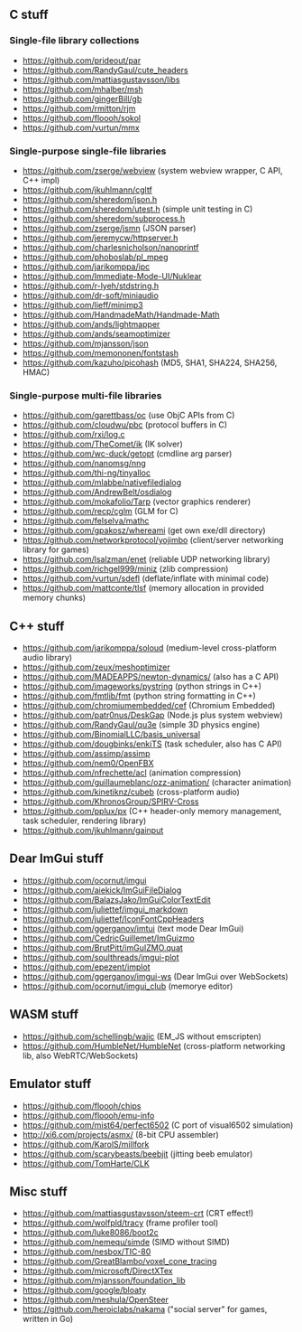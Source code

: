 ## C stuff

### Single-file library collections

- https://github.com/prideout/par 
- https://github.com/RandyGaul/cute_headers
- https://github.com/mattiasgustavsson/libs
- https://github.com/mhalber/msh 
- https://github.com/gingerBill/gb
- https://github.com/rmitton/rjm 
- https://github.com/floooh/sokol
- https://github.com/vurtun/mmx

### Single-purpose single-file libraries

- https://github.com/zserge/webview (system webview wrapper, C API, C++ impl)
- https://github.com/jkuhlmann/cgltf
- https://github.com/sheredom/json.h
- https://github.com/sheredom/utest.h (simple unit testing in C)
- https://github.com/sheredom/subprocess.h
- https://github.com/zserge/jsmn (JSON parser)
- https://github.com/jeremycw/httpserver.h
- https://github.com/charlesnicholson/nanoprintf
- https://github.com/phoboslab/pl_mpeg
- https://github.com/jarikomppa/ipc
- https://github.com/Immediate-Mode-UI/Nuklear
- https://github.com/r-lyeh/stdstring.h
- https://github.com/dr-soft/miniaudio
- https://github.com/lieff/minimp3
- https://github.com/HandmadeMath/Handmade-Math
- https://github.com/ands/lightmapper
- https://github.com/ands/seamoptimizer
- https://github.com/mjansson/json
- https://github.com/memononen/fontstash
- https://github.com/kazuho/picohash (MD5, SHA1, SHA224, SHA256, HMAC)

### Single-purpose multi-file libraries

- https://github.com/garettbass/oc (use ObjC APIs from C)
- https://github.com/cloudwu/pbc (protocol buffers in C)
- https://github.com/rxi/log.c
- https://github.com/TheComet/ik (IK solver)
- https://github.com/wc-duck/getopt (cmdline arg parser)
- https://github.com/nanomsg/nng
- https://github.com/thi-ng/tinyalloc
- https://github.com/mlabbe/nativefiledialog
- https://github.com/AndrewBelt/osdialog
- https://github.com/mokafolio/Tarp (vector graphics renderer)
- https://github.com/recp/cglm (GLM for C)
- https://github.com/felselva/mathc
- https://github.com/gpakosz/whereami (get own exe/dll directory)
- https://github.com/networkprotocol/yojimbo (client/server networking library for games)
- https://github.com/lsalzman/enet (reliable UDP networking library)
- https://github.com/richgel999/miniz (zlib compression)
- https://github.com/vurtun/sdefl (deflate/inflate with minimal code)
- https://github.com/mattconte/tlsf (memory allocation in provided memory chunks)

## C++ stuff

- https://github.com/jarikomppa/soloud (medium-level cross-platform audio library)
- https://github.com/zeux/meshoptimizer
- https://github.com/MADEAPPS/newton-dynamics/ (also has a C API)
- https://github.com/imageworks/pystring (python strings in C++)
- https://github.com/fmtlib/fmt (python string formatting in C++)
- https://github.com/chromiumembedded/cef (Chromium Embedded)
- https://github.com/patr0nus/DeskGap (Node.js plus system webview)
- https://github.com/RandyGaul/qu3e (simple 3D physics engine)
- https://github.com/BinomialLLC/basis_universal
- https://github.com/dougbinks/enkiTS (task scheduler, also has C API)
- https://github.com/assimp/assimp
- https://github.com/nem0/OpenFBX
- https://github.com/nfrechette/acl (animation compression)
- https://github.com/guillaumeblanc/ozz-animation/ (character animation)
- https://github.com/kinetiknz/cubeb (cross-platform audio)
- https://github.com/KhronosGroup/SPIRV-Cross
- https://github.com/pplux/px (C++ header-only memory management, task scheduler, rendering library)
- https://github.com/jkuhlmann/gainput


## Dear ImGui stuff

- https://github.com/ocornut/imgui
- https://github.com/aiekick/ImGuiFileDialog
- https://github.com/BalazsJako/ImGuiColorTextEdit
- https://github.com/juliettef/imgui_markdown
- https://github.com/juliettef/IconFontCppHeaders
- https://github.com/ggerganov/imtui (text mode Dear ImGui)
- https://github.com/CedricGuillemet/ImGuizmo
- https://github.com/BrutPitt/imGuIZMO.quat
- https://github.com/soulthreads/imgui-plot
- https://github.com/epezent/implot
- https://github.com/ggerganov/imgui-ws (Dear ImGui over WebSockets)
- https://github.com/ocornut/imgui_club (memorye editor)

## WASM stuff

- https://github.com/schellingb/wajic (EM_JS without emscripten)
- https://github.com/HumbleNet/HumbleNet (cross-platform networking lib, also WebRTC/WebSockets)

## Emulator stuff

- https://github.com/floooh/chips
- https://github.com/floooh/emu-info
- https://github.com/mist64/perfect6502 (C port of visual6502 simulation)
- http://xi6.com/projects/asmx/ (8-bit CPU assembler)
- https://github.com/KarolS/millfork
- https://github.com/scarybeasts/beebjit (jitting beeb emulator)
- https://github.com/TomHarte/CLK

## Misc stuff

- https://github.com/mattiasgustavsson/steem-crt (CRT effect!)
- https://github.com/wolfpld/tracy (frame profiler tool)
- https://github.com/luke8086/boot2c
- https://github.com/nemequ/simde (SIMD without SIMD)
- https://github.com/nesbox/TIC-80
- https://github.com/GreatBlambo/voxel_cone_tracing
- https://github.com/microsoft/DirectXTex
- https://github.com/mjansson/foundation_lib
- https://github.com/google/bloaty
- https://github.com/meshula/OpenSteer
- https://github.com/heroiclabs/nakama ("social server" for games, written in Go)
